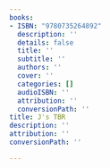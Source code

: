 ```yaml
---
books:
- ISBN: "9780735264892"
  description: ''
  details: false
  title: ''
  subtitle: ''
  authors: ''
  cover: ''
  categories: []
  audioISBN: ''
  attribution: ''
  conversionPath: ''
title: J's TBR
description: ''
attribution: ''
conversionPath: ''

---
```

